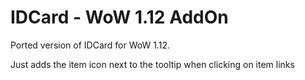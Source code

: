 # IDCard - WoW 1.12 AddOn

Ported version of IDCard for WoW 1.12. 

Just adds the item icon next to the tooltip when clicking on item links
